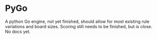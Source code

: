 # PyGo
A python Go engine, not yet finished, should allow for most existing rule variations and board sizes. Scoring still needs to be finished, but is close. No docs yet.
